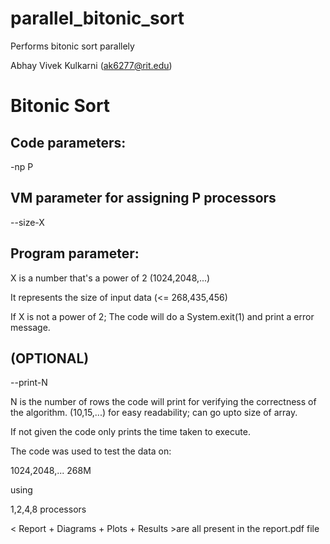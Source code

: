 # parallel_bitonic_sort
Performs bitonic sort parallely


Abhay Vivek Kulkarni (ak6277@rit.edu)
# Bitonic Sort

## Code parameters:

-np P            


## VM parameter for assigning P processors 

--size-X 

## Program parameter:

X is a number that's a power of 2 (1024,2048,...) 

It represents the size of input data (<= 268,435,456)

If X is not a power of 2; The code will do a System.exit(1) and print a error message.

## (OPTIONAL)

--print-N 

N is the number of rows the code will print for verifying the correctness of the algorithm.
(10,15,...) for easy readability; can go upto size of array.

If not given the code only prints the time taken to execute.



The code was used to test the data on:

1024,2048,... 268M

using 

1,2,4,8 processors


< Report + Diagrams + Plots + Results >are all present in the report.pdf file
